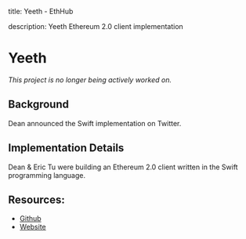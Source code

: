 title: Yeeth - EthHub

description: Yeeth Ethereum 2.0 client implementation

# Yeeth

*This project is no longer being actively worked on.*

## Background

Dean announced the Swift implementation on Twitter.

## Implementation Details

Dean & Eric Tu were building an Ethereum 2.0 client written in the Swift programming language.

## Resources:

* [Github](https://github.com/yeeth/BeaconChain.swift)
* [Website](https://yeeth.af)
